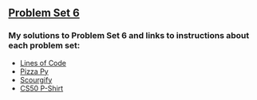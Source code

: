 ## [Problem Set 6](https://cs50.harvard.edu/python/2022/psets/6/)

### My solutions to Problem Set 6 and links to instructions about each problem set:

- [Lines of Code](https://cs50.harvard.edu/python/2022/psets/6/lines/)
- [Pizza Py](https://cs50.harvard.edu/python/2022/psets/6/pizza/)
- [Scourgify](https://cs50.harvard.edu/python/2022/psets/6/scourgify/)
- [CS50 P-Shirt](https://cs50.harvard.edu/python/2022/psets/6/shirt/)
